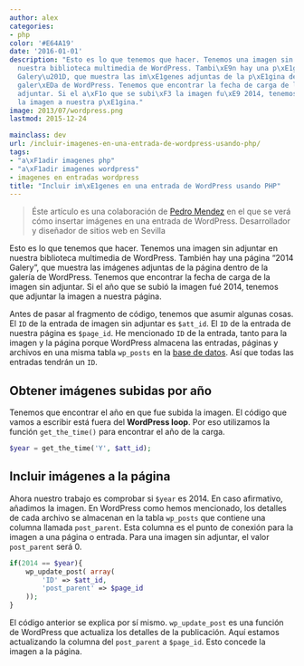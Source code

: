 ```yaml
---
author: alex
categories:
- php
color: '#E64A19'
date: '2016-01-01'
description: "Esto es lo que tenemos que hacer. Tenemos una imagen sin adjuntar en
  nuestra biblioteca multimedia de WordPress. Tambi\xE9n hay una p\xE1gina \u201C2014
  Galery\u201D, que muestra las im\xE1genes adjuntas de la p\xE1gina dentro de la
  galer\xEDa de WordPress. Tenemos que encontrar la fecha de carga de la imagen sin
  adjuntar. Si el a\xF1o que se subi\xF3 la imagen fu\xE9 2014, tenemos que adjuntar
  la imagen a nuestra p\xE1gina."
image: 2013/07/wordpress.png
lastmod: 2015-12-24

mainclass: dev
url: /incluir-imagenes-en-una-entrada-de-wordpress-usando-php/
tags:
- "a\xF1adir imagenes php"
- "a\xF1adir imagenes wordpress"
- imagenes en entradas wordpress
title: "Incluir im\xE1genes en una entrada de WordPress usando PHP"
---
```


> Éste artículo es una colaboración de <a href="http://reinspirit.com/blog/" target="_blank">Pedro Mendez</a> en el que se verá cómo insertar imágenes en una entrada de WordPress. Desarrollador y diseñador de sitios web en Sevilla

<figure>
<a href="/img/2013/07/wordpress.png"><amp-img on="tap:lightbox1" role="button" tabindex="0" layout="responsive" src="/img/2013/07/wordpress.png" title="{{ page.title }}" alt="{{ page.title }}" width="231px" height="228px" /></a>
</figure>

Esto es lo que tenemos que hacer. Tenemos una imagen sin adjuntar en nuestra biblioteca multimedia de WordPress. También hay una página &#8220;2014 Galery&#8221;, que muestra las imágenes adjuntas de la página dentro de la galería de WordPress. Tenemos que encontrar la fecha de carga de la imagen sin adjuntar. Si el año que se subió la imagen fué 2014, tenemos que adjuntar la imagen a nuestra página.

<!--more--><!--ad-->

Antes de pasar al fragmento de código, tenemos que asumir algunas cosas. El `ID` de la entrada de imagen sin adjuntar es `$att_id`. El `ID` de la entrada de nuestra página es `$page_id`. He mencionado `ID` de la entrada, tanto para la imagen y la página porque WordPress almacena las entradas, páginas y archivos en una misma tabla `wp_posts` en la [base de datos][1]. Así que todas las entradas tendrán un `ID`.

## Obtener imágenes subidas por año

Tenemos que encontrar el año en que fue subida la imagen. El código que vamos a escribir está fuera del **WordPress loop**. Por eso utilizamos la función `get_the_time()` para encontrar el año de la carga.

```php
$year = get_the_time('Y', $att_id);

```

## Incluir imágenes a la página

Ahora nuestro trabajo es comprobar si `$year` es 2014. En caso afirmativo, añadimos la imagen. En WordPress como hemos mencionado, los detalles de cada archivo se almacenan en la tabla `wp_posts` que contiene una columna llamada `post_parent`. Esta columna es el punto de conexión para la imagen a una página o entrada. Para una imagen sin adjuntar, el valor `post_parent` será 0.

```php
if(2014 == $year){
    wp_update_post( array(
        'ID' => $att_id,
        'post_parent' => $page_id
    ));
}

```

El código anterior se explica por sí mismo. `wp_update_post` es una función de WordPress que actualiza los detalles de la publicación. Aquí estamos actualizando la columna del `post_parent` a `$page_id`. Esto concede la imagen a la página.



[1]: https://elbauldelprogramador.com/bases-de-datos/ "Bases de Datos"

